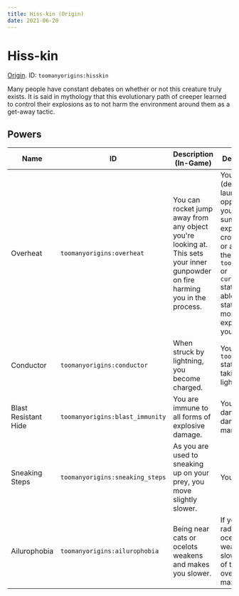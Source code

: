 ```yaml
---
title: Hiss-kin (Origin)
date: 2021-06-20
---
```

# Hiss-kin

[Origin](../misc/origins.md). ID: `toomanyorigins:hisskin`

Many people have constant debates on whether or not this creature truly exists. It is said in mythology that this evolutionary path of creeper learned to control their explosions as to not harm the environment around them as a get-away tactic.

## Powers

Name | ID | Description (In-Game) | Description (Detailed)
-----|----|-----------------------|------------------------
Overheat | `toomanyorigins:overheat` | You can rocket jump away from any object you're looking at. This sets your inner gunpowder on fire harming you in the process. | Your active power (default: G) lets you launch yourself in the opposite direction you're facing while summoning an explosion if your crosshair is on a block or an entity. If you have the `toomanyorigins:charged` or `cursedorigins:charged` status effect you are able to consume the status effect to create a more powerful explosion and launch yourself further.
Conductor | `toomanyorigins:conductor` | When struck by lightning, you become charged. | You gain the `toomanyorigins:charged` status effect upon taking damage from lightning.
Blast Resistant Hide | `toomanyorigins:blast_immunity` | You are immune to all forms of explosive damage. | You do not take damage from all damage sources marked as explosive.
Sneaking Steps | `toomanyorigins:sneaking_steps` | As you are used to sneaking up on your prey, you move slightly slower. | You move 5% slower.
Ailurophobia | `toomanyorigins:ailurophobia` | Being near cats or ocelots weakens and makes you slower. | If you're within 5 blocks radius of a cat or ocelot, you get weakness and slowness. The duration of the effect increases over time, with a maximum of 2 minutes.